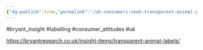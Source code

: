 ```yaml
---
{"dg-publish":true,"permalink":"/uk-consumers-seek-transparent-animal-product-labels/","created":"2025-10-23T09:45:04.664+01:00","updated":"2025-10-23T09:45:04.664+01:00"}
---
```


#bryant_insight #labelling #consumer_attitudes #uk 

https://bryantresearch.co.uk/insight-items/transparent-animal-labels/